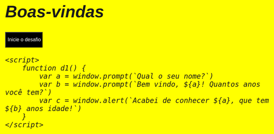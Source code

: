 <!-- 

       ## IMPORTANTE ##
       Desafio feito a partir dos desafios do professor Gustavo Guanabara
       Ele será somente usado para fins de estudos


-->








<!DOCTYPE html>
<html lang="pt-br">
<head>
    <meta charset="UTF-8">
    <meta http-equiv="X-UA-Compatible" content="IE=edge">
    <meta name="viewport" content="width=device-width, initial-scale=1.0">
    <title>Desafio</title>
    <style>
        input{
            width: 120px;
            height: 50px;
            font: normal 12pt arial;
            background: black;
            color: white;
        }
        body{
            background: yellow;
            font: oblique 20pt arial;
        }
    </style>
</head>
<body>
    <h1>Boas-vindas</h1>
    <input type="button" value="Inicie o desafio" onclick="d1()">
     
    <script>
        function d1() {
            var a = window.prompt(`Qual o seu nome?`)
            var b = window.prompt(`Bem vindo, ${a}! Quantos anos você tem?`)
            var c = window.alert(`Acabei de conhecer ${a}, que tem ${b} anos idade!`)
        }
    </script>

</body>
</html>
